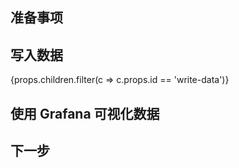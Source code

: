
<!--@include: ./introduction.md-->

## 准备事项

<!--@include: ./prerequisites.md-->

## 写入数据

{props.children.filter(c => c.props.id == 'write-data')}

## 使用 Grafana 可视化数据
<!--@include: ./visualize-data-by-grafana.md-->

## 下一步

<!--@include: ./next-steps.md-->
